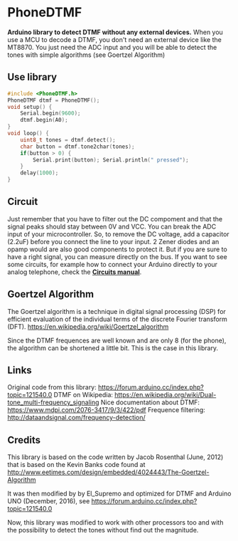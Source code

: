 # PhoneDTMF
**Arduino library to detect DTMF without any external devices.**
When you use a MCU to decode a DTMF, you don't need an external device like the MT8870. You just need the ADC input and you will be able to detect the tones with simple algorithms (see Goertzel Algorithm)

## Use library
~~~~cpp
#include <PhoneDTMF.h>
PhoneDTMF dtmf = PhoneDTMF();
void setup() {
	Serial.begin(9600);
	dtmf.begin(A0);
}
void loop() {
	uint8_t tones = dtmf.detect();
    char button = dtmf.tone2char(tones);
    if(button > 0) {
    	Serial.print(button); Serial.println(" pressed");
    }
    delay(1000);
}
~~~~

## Circuit
Just remember that you have to filter out the DC compoment and that the signal peaks should stay between 0V and VCC. You can break the ADC input of your microcontroller.
So, to remove the DC voltage, add a capacitor (2.2uF) before you connect the line to your input.
2 Zener  diodes and an opamp would are also good components to protect it. But if you are sure to have a right signal, you can measure directly on the bus.
If you want to see some circuits, for example how to connect your Arduino directly to your analog telephone, check the <a href='circuits/'>**Circuits manual**</a>.


## Goertzel Algorithm
The Goertzel algorithm is a technique in digital signal processing (DSP) for efficient evaluation of the individual terms of the discrete Fourier transform (DFT).
https://en.wikipedia.org/wiki/Goertzel_algorithm

Since the DTMF frequences are well known and are only 8 (for the phone), the algorithm can be shortened a little bit. This is the case in this library.

## Links
Original code from this library: https://forum.arduino.cc/index.php?topic=121540.0
DTMF on Wikipedia: https://en.wikipedia.org/wiki/Dual-tone_multi-frequency_signaling
Nice documentation about DTMF: https://www.mdpi.com/2076-3417/9/3/422/pdf
Frequence filtering: http://dataandsignal.com/frequency-detection/


## Credits
This library is based on the code written by Jacob Rosenthal (June, 2012) that is based on the Kevin Banks code found at http://www.eetimes.com/design/embedded/4024443/The-Goertzel-Algorithm

It was then modified by by El_Supremo and optimized for DTMF and Arduino UNO (December, 2016), see https://forum.arduino.cc/index.php?topic=121540.0

Now, this library was modified to work with other processors too and with the possibility to detect the tones without find out the magnitude.